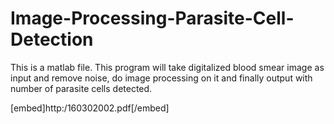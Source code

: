 # Image-Processing-Parasite-Cell-Detection
This is a matlab file. This program will take digitalized blood smear image as input and remove noise, do image processing on it and finally output with number of parasite cells detected.




[embed]http:/160302002.pdf[/embed]
